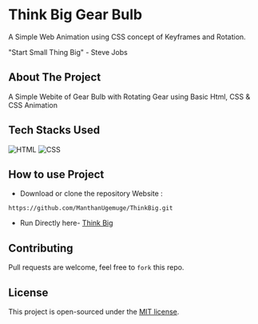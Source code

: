 # Think Big Gear Bulb
A Simple Web Animation using CSS concept of Keyframes and Rotation.

"Start Small Thing Big" - Steve Jobs

## About The Project

A Simple Webite of Gear Bulb with Rotating Gear using Basic Html, CSS & CSS Animation


## Tech Stacks Used


![HTML](https://img.shields.io/badge/html5%20-%23E34F26.svg?&style=for-the-badge&logo=html5&logoColor=white)
![CSS](https://img.shields.io/badge/css3%20-%231572B6.svg?&style=for-the-badge&logo=css3&logoColor=white)

## How to use Project


- Download or clone the repository Website : 

```
https://github.com/ManthanUgemuge/ThinkBig.git

```
- Run Directly here- [Think Big](https://manthanugemuge.github.io/ThinkBig/)


## Contributing
Pull requests are welcome, feel free to ```fork``` this repo.

## License
This project is open-sourced under the [MIT license]().
